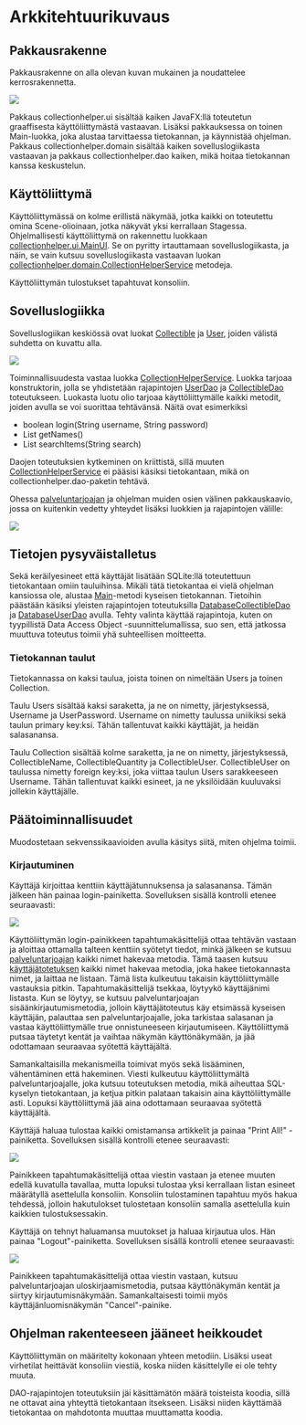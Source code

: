# Arkkitehtuurikuvaus

## Pakkausrakenne

Pakkausrakenne on alla olevan kuvan mukainen ja noudattelee kerrosrakennetta.

![](https://github.com/ljunjoel/ot-harjoitustyo/blob/master/dokumentaatio/Kuvat/onlypackages.png)

Pakkaus collectionhelper.ui sisältää kaiken JavaFX:llä toteutetun graaffisesta käyttöliittymästä vastaavan. Lisäksi pakkauksessa on toinen Main-luokka, joka alustaa tarvittaessa tietokannan, ja käynnistää ohjelman. Pakkaus collectionhelper.domain sisältää kaiken sovelluslogiikasta vastaavan ja pakkaus collectionhelper.dao kaiken, mikä hoitaa tietokannan kanssa keskustelun.

## Käyttöliittymä
Käyttöliittymässä on kolme erillistä näkymää, jotka kaikki on toteutettu omina Scene-olioinaan, jotka näkyvät yksi kerrallaan Stagessa. Ohjelmallisesti käyttöliittymä on rakennettu luokkaan [collectionhelper.ui.MainUI](https://github.com/ljunjoel/ot-harjoitustyo/blob/master/CollectionHelper/src/main/java/collectionhelper/ui/MainUI.java). Se on pyritty irtauttamaan sovelluslogiikasta, ja näin, se vain kutsuu sovelluslogiikasta vastaavan luokan [collectionhelper.domain.CollectionHelperService](https://github.com/ljunjoel/ot-harjoitustyo/blob/master/CollectionHelper/src/main/java/collectionhelper/domain/CollectionHelperService.java) metodeja.

Käyttöliittymän tulostukset tapahtuvat konsoliin.

## Sovelluslogiikka
Sovelluslogiikan keskiössä ovat luokat [Collectible](https://github.com/ljunjoel/ot-harjoitustyo/blob/master/CollectionHelper/src/main/java/collectionhelper/domain/Collectible.java) ja [User](https://github.com/ljunjoel/ot-harjoitustyo/blob/master/CollectionHelper/src/main/java/collectionhelper/domain/User.java), joiden välistä suhdetta on kuvattu alla.

![](https://github.com/ljunjoel/ot-harjoitustyo/blob/master/dokumentaatio/Kuvat/classdiagram.png)

Toiminnallisuudesta vastaa luokka [CollectionHelperService](https://github.com/ljunjoel/ot-harjoitustyo/blob/master/CollectionHelper/src/main/java/collectionhelper/domain/CollectionHelperService.java). Luokka tarjoaa konstruktorin, jolla se yhdistetään rajapintojen [UserDao](https://github.com/ljunjoel/ot-harjoitustyo/blob/master/CollectionHelper/src/main/java/collectionhelper/dao/UserDao.java) ja [CollectibleDao](https://github.com/ljunjoel/ot-harjoitustyo/blob/master/CollectionHelper/src/main/java/collectionhelper/dao/CollectibleDao.java) toteutukseen. Luokasta luotu olio tarjoaa käyttöliittymälle kaikki metodit, joiden avulla se voi suorittaa tehtävänsä. Näitä ovat esimerkiksi

- boolean login(String username, String password)
- List<String> getNames()
- List<Collectible> searchItems(String search)

Daojen toteutuksien kytkeminen on kriittistä, sillä muuten [CollectionHelperService](https://github.com/ljunjoel/ot-harjoitustyo/blob/master/CollectionHelper/src/main/java/collectionhelper/domain/CollectionHelperService.java) ei pääsisi käsiksi tietokantaan, mikä on collectionhelper.dao-paketin tehtävä.

Ohessa [palveluntarjoajan](https://github.com/ljunjoel/ot-harjoitustyo/blob/master/CollectionHelper/src/main/java/collectionhelper/domain/CollectionHelperService.java) ja ohjelman muiden osien välinen pakkauskaavio, jossa on kuitenkin vedetty yhteydet lisäksi luokkien ja rajapintojen välille:

![](https://github.com/ljunjoel/ot-harjoitustyo/blob/master/dokumentaatio/Kuvat/packages.png)

## Tietojen pysyväistalletus
Sekä keräilyesineet että käyttäjät lisätään SQLite:llä toteutettuun tietokantaan omiin tauluihinsa. Mikäli tätä tietokantaa ei vielä ohjelman kansiossa ole, alustaa [Main](https://github.com/ljunjoel/ot-harjoitustyo/blob/master/CollectionHelper/src/main/java/collectionhelper/ui/Main.java)-metodi kyseisen tietokannan. Tietoihin päästään käsiksi yleisten rajapintojen toteutuksilla [DatabaseCollectibleDao](https://github.com/ljunjoel/ot-harjoitustyo/blob/master/CollectionHelper/src/main/java/collectionhelper/dao/DatabaseCollectibleDao.java) ja [DatabaseUserDao](https://github.com/ljunjoel/ot-harjoitustyo/blob/master/CollectionHelper/src/main/java/collectionhelper/dao/DatabaseUserDao.java) avulla. Tehty valinta käyttää rajapintoja, kuten on tyypillistä Data Access Object -suunnittelumallissa, suo sen, että jatkossa muuttuva toteutus toimii yhä suhteellisen moitteetta.

### Tietokannan taulut
Tietokannassa on kaksi taulua, joista toinen on nimeltään Users ja toinen Collection.

Taulu Users sisältää kaksi saraketta, ja ne on nimetty, järjestyksessä, Username ja UserPassword. Username on nimetty taulussa uniikiksi sekä taulun primary key:ksi. Tähän tallentuvat kaikki käyttäjät, ja heidän salasanansa.

Taulu Collection sisältää kolme saraketta, ja ne on nimetty, järjestyksessä, CollectibleName, CollectibleQuantity ja CollectibleUser. CollectibleUser on taulussa nimetty foreign key:ksi, joka viittaa taulun Users sarakkeeseen Username. Tähän tallentuvat kaikki esineet, ja ne yksilöidään kuuluvaksi jollekin käyttäjälle.

## Päätoiminnallisuudet
Muodostetaan sekvenssikaavioiden avulla käsitys siitä, miten ohjelma toimii.
### Kirjautuminen
Käyttäjä kirjoittaa kenttiin käyttäjätunnuksensa ja salasanansa. Tämän jälkeen hän painaa login-painiketta. Sovelluksen sisällä kontrolli etenee seuraavasti:

![](https://github.com/ljunjoel/ot-harjoitustyo/blob/master/dokumentaatio/Kuvat/sequencediagram-login.png)


Käyttöliittymän login-painikkeen tapahtumakäsittelijä ottaa tehtävän vastaan ja aloittaa ottamalla talteen kenttiin syötetyt tiedot, minkä jälkeen se kutsuu [palveluntarjoajan](https://github.com/ljunjoel/ot-harjoitustyo/blob/master/CollectionHelper/src/main/java/collectionhelper/domain/CollectionHelperService.java) kaikki nimet hakevaa metodia. Tämä taasen kutsuu [käyttäjätotetuksen](https://github.com/ljunjoel/ot-harjoitustyo/blob/master/CollectionHelper/src/main/java/collectionhelper/dao/DatabaseUserDao.java) kaikki nimet hakevaa metodia, joka hakee tietokannasta nimet, ja laittaa ne listaan. Tämä lista kulkeutuu takaisin käyttöliittymälle vastauksia pitkin. Tapahtumakäsittelijä tsekkaa, löytyykö käyttäjänimi listasta. Kun se löytyy, se kutsuu palveluntarjoajan sisäänkirjautumismetodia, jolloin käyttäjätoteutus käy etsimässä kyseisen käyttäjän, palauttaa sen palveluntarjoajalle, joka tarkistaa salasanan ja vastaa käyttöliittymälle true onnistuneeseen kirjautumiseen. Käyttöliittymä putsaa täytetyt kentät ja vaihtaa näkymän käyttönäkymään, ja jää odottamaan seuraavaa syötettä käyttäjältä.

Samankaltaisilla mekanismeilla toimivat myös sekä lisääminen, vähentäminen että hakeminen. Viesti kulkeutuu käyttöliittymältä palveluntarjoajalle, joka kutsuu toteutuksen metodia, mikä aiheuttaa SQL-kyselyn tietokantaan, ja ketjua pitkin palataan takaisin aina käyttöliittymälle asti. Lopuksi käyttöliittymä jää aina odottamaan seuraavaa syötettä käyttäjältä.

Käyttäjä haluaa tulostaa kaikki omistamansa artikkelit ja painaa "Print All!" -painiketta. Sovelluksen sisällä kontrolli etenee seuraavasti:

![](https://github.com/ljunjoel/ot-harjoitustyo/blob/master/dokumentaatio/Kuvat/sequencediagram-printall.png)

Painikkeen tapahtumakäsittelijä ottaa viestin vastaan ja etenee muuten edellä kuvatulla tavallaa, mutta lopuksi tulostaa yksi kerrallaan listan esineet määrätyllä asettelulla konsoliin. Konsoliin tulostaminen tapahtuu myös hakua tehdessä, jolloin hakutulokset tulostetaan konsoliin samalla asettelulla kuin kaikkien tulostuksessakin.

Käyttäjä on tehnyt haluamansa muutokset ja haluaa kirjautua ulos. Hän painaa "Logout"-painiketta. Sovelluksen sisällä kontrolli etenee seuraavasti:

![](https://github.com/ljunjoel/ot-harjoitustyo/blob/master/dokumentaatio/Kuvat/sequencediagram-logout.png)

Painikkeen tapahtumakäsittelijä ottaa viestin vastaan, kutsuu palveluntarjoajan uloskirjaamismetodia, putsaa käyttönäkymän kentät ja siirtyy kirjautumisnäkymään. Samankaltaisesti toimii myös käyttäjänluomisnäkymän "Cancel"-painike.

## Ohjelman rakenteeseen jääneet heikkoudet
Käyttöliittymän on määritelty kokonaan yhteen metodiin. Lisäksi useat virhetilat heittävät konsoliin viestiä, koska niiden käsittelylle ei ole tehty muuta.

DAO-rajapintojen toteutuksiin jäi käsittämätön määrä toisteista koodia, sillä ne ottavat aina yhteyttä tietokantaan itsekseen. Lisäksi niiden käyttämää tietokantaa on mahdotonta muuttaa muuttamatta koodia.
